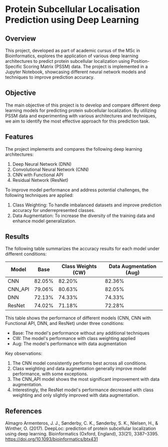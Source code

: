 # Protein Subcellular Localisation Prediction using Deep Learning

## Overview

This project, developed as part of academic cursus of the MSc in Bioinformatics, explores the application of various deep learning architectures to predict protein subcellular localization using Position-Specific Scoring Matrix (PSSM) data. The project is implemented in a Jupyter Notebook, showcasing different neural network models and techniques to improve prediction accuracy.

## Objective

The main objective of this project is to develop and compare different deep learning models for predicting protein subcellular localization. By utilizing PSSM data and experimenting with various architectures and techniques, we aim to identify the most effective approach for this prediction task.

## Features

The project implements and compares the following deep learning architectures:

1. Deep Neural Network (DNN)
2. Convolutional Neural Network (CNN)
3. CNN with Functional API
4. Residual Network (ResNet)

To improve model performance and address potential challenges, the following techniques are applied:

1. Class Weighting: To handle imbalanced datasets and improve prediction accuracy for underrepresented classes.
2. Data Augmentation: To increase the diversity of the training data and enhance model generalization.

## Results

The following table summarizes the accuracy results for each model under different conditions:

| Model   | Base   | Class Weights (CW) | Data Augmentation (Aug) |
|---------|--------|--------------------|-----------------------|
| CNN     | 82.05% | 82.20%             | 82.36%                |
| CNN_API | 79.06% | 80.63%             | 82.05%                |
| DNN     | 72.13% | 74.33%             | 74.33%                |
| ResNet  | 74.02% | 71.18%             | 72.28%                |

This table shows the performance of different models (CNN, CNN with Functional API, DNN, and ResNet) under three conditions:
- Base: The model's performance without any additional techniques
- CW: The model's performance with class weighting applied
- Aug: The model's performance with data augmentation

Key observations:
1. The CNN model consistently performs best across all conditions.
2. Class weighting and data augmentation generally improve model performance, with some exceptions.
3. The CNN_API model shows the most significant improvement with data augmentation.
4. Interestingly, the ResNet model's performance decreased with class weighting and only slightly improved with data augmentation.

## References
Almagro Armenteros, J. J., Sønderby, C. K., Sønderby, S. K., Nielsen, H., & Winther, O. (2017). DeepLoc: prediction of protein subcellular localization using deep learning. Bioinformatics (Oxford, England), 33(21), 3387–3395. https://doi.org/10.1093/bioinformatics/btx431